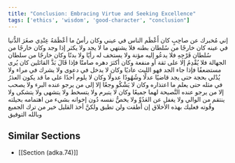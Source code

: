 ```yaml
---
title: "Conclusion: Embracing Virtue and Seeking Excellence"
tags: ['ethics', 'wisdom', 'good-character', "conclusion"]
---
```


 إني مُخبرك عن صاحِبٍ كان أَعْظَم الناس في عيني  وكان رأسُ ما أعْظَمَهُ عِنْدِي صغَرَ الدُّنيا في عينه كان خارجًا من سُلطان بطنه فلا يشتهي ما لا يجد ولا يكثر إذا وجد  وكان خارجًا من سُلطان فَرْجِهِ فلا يدعُو إليه مؤنة ولا يستخف له رأيًا ولا بدنًا  وكان خارجًا من سلطان الجهالة فلا يُقْدِمُ إلا على ثقة أو منفعة  وكان أكثرَ دهره صامتًا فإذا قَالَ بَذَّ القائلين كان يُرى مستضعفًا فإذا جاء الجد فهو الليث عاديًا  وكان لا يدخل في دعوى ولا يشرك في مراء ولا يُدْلي بحجة حتى يجد قاضيًا عدلًا وشُهُودًا عدولًا  وكان لا يلوم أحدًا على ما قد يكون العذرُ في مثله حتى يعلم ما اعتذاره  وكان لا يَشْكُو وجعًا إلا إلى من يرجو عنده البرء ولا يصحب إلا من يرجو عنده النَّصيحة لهما جميعًا  وكان لا يتبرم ولا يتسخط ولا يتشهى ولا يتشكى ولا ينتقم من الوالي ولا يغفل عن العَدُوِّ ولا يخصُّ نفسه دُون إخوانه بشيء من اهتمامه بحيلته وقُوته فعليك بهذه الأخلاق إن أطقت ولن تطيق ولكنَّ أخذ القليل خير من ترك الجميع وبالله التوفيق

## Similar Sections
- [[Section (adka.74)]]
